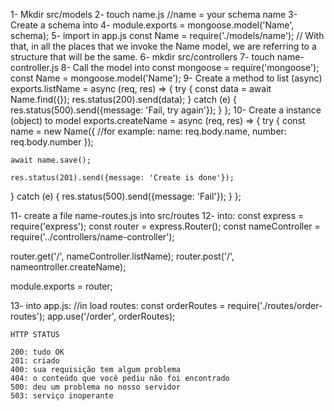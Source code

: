 1- Mkdir src/models
2- touch name.js    //name = your schema name
3- Create a schema into
4- module.exports = mongoose.model('Name', schema);
5- import in app.js 
const Name = require('./models/name');
// With that, in all the places that we invoke the Name model, we are referring to a structure that will be the same.
6- mkdir src/controllers
7- touch name-controller.js
8- Call the model into 
const mongoose = require('mongoose');
const Name = mongoose.model('Name');
9- Create a method to list (async)
exports.listName = async (req, res) => {
  try {
    const data = await Name.find({});
    res.status(200).send(data);
  } catch (e) {
    res.status(500).send({message: 'Fail, try again'});
  }
};
10- Create a instance (object) to model
exports.createName = async (req, res) => {
  try {
    const name = new Name({ //for example:
      name: req.body.name,
      number: req.body.number
    });

    await name.save();

    res.status(201).send({message: 'Create is done'});
  } catch (e) {
    res.status(500).send({message: 'Fail'});
  }
};


11- create a file name-routes.js into src/routes
12- into:
const express = require('express');
const router = express.Router();
const nameController = require('../controllers/name-controller');

router.get('/', nameController.listName);
router.post('/', nameontroller.createName);

module.exports = router;


13- into app.js:
//in load routes:
const orderRoutes = require('./routes/order-routes');
app.use('/order', orderRoutes);

















    HTTP STATUS

    200: tudo OK
    201: criado
    400: sua requisição tem algum problema
    404: o conteúdo que você pediu não foi encontrado
    500: deu um problema no nosso servidor
    503: serviço inoperante
